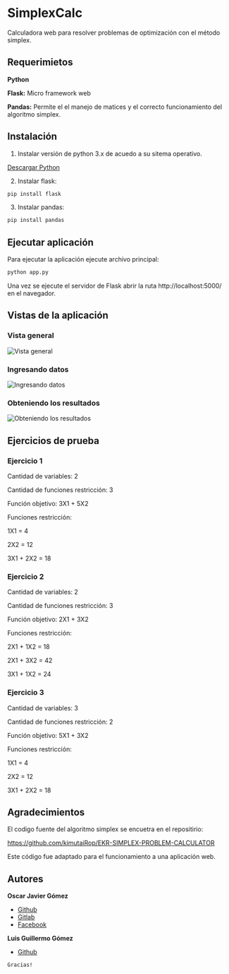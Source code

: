 # SimplexCalc
Calculadora web para resolver problemas de optimización con el método simplex.

## Requerimietos
**Python**

**Flask:** Micro framework web

**Pandas:** Permite el el manejo de matices y el correcto funcionamiento del algoritmo simplex.

## Instalación

1. Instalar versión de python 3.x de acuedo a su sitema operativo.

[Descargar Python](https://www.python.org/downloads/)

2. Instalar flask:
```python
pip install flask
```

3. Instalar pandas:
```python
pip install pandas
```

## Ejecutar aplicación
Para ejecutar la aplicación ejecute archivo principal:
```python
python app.py
```
Una vez se ejecute el servidor de Flask abrir la ruta http://localhost:5000/ en el navegador. 

## Vistas de la aplicación
### Vista general
![Vista general](https://github.com/oscargithup2018/simplex/blob/master/screen_shots/general_view.jpg)

### Ingresando datos
![Ingresando datos](https://github.com/oscargithup2018/simplex/blob/master/screen_shots/data.jpg)

### Obteniendo los resultados
![Obteniendo los resultados](https://github.com/oscargithup2018/simplex/blob/master/screen_shots/optimal_solution.jpg)


## Ejercicios de prueba
### Ejercicio 1
Cantidad de variables: 2

Cantidad de funciones restricción: 3

Función objetivo: 3X1 + 5X2

Funciones restricción: 

1X1 = 4

2X2 = 12

3X1 + 2X2 = 18
 
### Ejercicio 2
Cantidad de variables: 2

Cantidad de funciones restricción: 3

Función objetivo: 2X1 + 3X2

Funciones restricción:

2X1 + 1X2 = 18

2X1 + 3X2 = 42

3X1 + 1X2 = 24

### Ejercicio 3
Cantidad de variables: 3

Cantidad de funciones restricción: 2

Función objetivo: 5X1 + 3X2

Funciones restricción:

1X1 = 4

2X2 = 12

3X1 + 2X2 = 18 


## Agradecimientos
El codigo fuente del algoritmo simplex se encuetra en el repositirio:

https://github.com/kimutaiRop/EKR-SIMPLEX-PROBLEM-CALCULATOR

Este código fue adaptado para el funcionamiento a una aplicación web.



## Autores

**Oscar Javier Gómez**  
- [Github](https://github.com/oscargithup2018)
- [Gitlab](https://gitlab.com/oscarjaviergosa)
- [Facebook](https://web.facebook.com/oscarjavier.gomezsanchez.3)

**Luis Guillermo Gómez**  
- [Github](https://github.com/luisgomez29)


```
Gracias!
```
